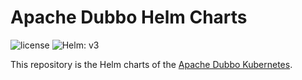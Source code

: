 # Apache Dubbo Helm Charts

![license](https://img.shields.io/badge/license-Apache--2.0-green.svg)
![Helm: v3](https://img.shields.io/static/v1?label=Helm&message=v3&color=informational&logo=helm)

This repository is the Helm charts of the [Apache Dubbo Kubernetes](https://github.com/apache/dubbo-kubernetes).
